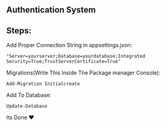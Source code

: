 ## Authentication System

## Steps:

Add Proper Connection String in appsettings.json:

    "Server=yourserver;Database=yourdatabase;Integrated Security=True;TrustServerCertificate=True"

Migrations(Write This Inside The Package manager Console):

    Add-Migration Initialcreate

Add To Database:

    Update-Database

Its Done ❤️


    
